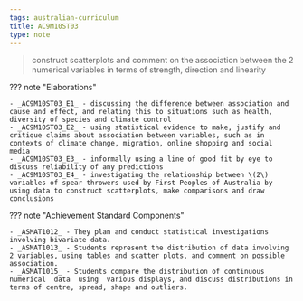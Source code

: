 ```yaml
---
tags: australian-curriculum
title: AC9M10ST03
type: note
---
```

> construct scatterplots and comment on the association between the 2 numerical variables in terms of strength, direction and linearity

??? note "Elaborations"

	- _AC9M10ST03_E1_ - discussing the difference between association and cause and effect, and relating this to situations such as health, diversity of species and climate control
	- _AC9M10ST03_E2_ - using statistical evidence to make, justify and critique claims about association between variables, such as in contexts of climate change, migration, online shopping and social media
	- _AC9M10ST03_E3_ - informally using a line of good fit by eye to discuss reliability of any predictions
	- _AC9M10ST03_E4_ - investigating the relationship between \(2\) variables of spear throwers used by First Peoples of Australia by using data to construct scatterplots, make comparisons and draw conclusions
??? note "Achievement Standard Components"

	- _ASMAT1012_ - They plan and conduct statistical investigations involving bivariate data.
	- _ASMAT1013_ - Students represent the distribution of data involving 2 variables, using tables and scatter plots, and comment on possible association.
	- _ASMAT1015_ - Students compare the distribution of continuous numerical  data  using  various displays, and discuss distributions in terms of centre, spread, shape and outliers.